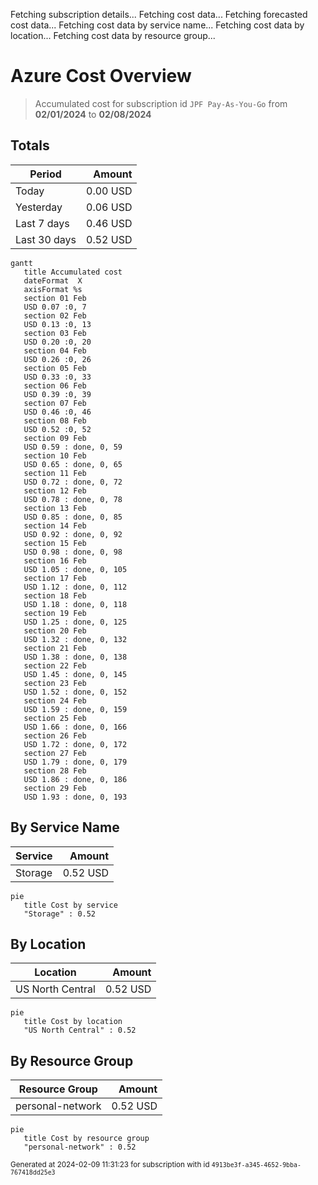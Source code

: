 Fetching subscription details...
Fetching cost data...
Fetching forecasted cost data...
Fetching cost data by service name...
Fetching cost data by location...
Fetching cost data by resource group...
# Azure Cost Overview

> Accumulated cost for subscription id `JPF Pay-As-You-Go` from **02/01/2024** to **02/08/2024**

## Totals

|Period|Amount|
|---|---:|
|Today|0.00 USD|
|Yesterday|0.06 USD|
|Last 7 days|0.46 USD|
|Last 30 days|0.52 USD|

```mermaid
gantt
   title Accumulated cost
   dateFormat  X
   axisFormat %s
   section 01 Feb
   USD 0.07 :0, 7
   section 02 Feb
   USD 0.13 :0, 13
   section 03 Feb
   USD 0.20 :0, 20
   section 04 Feb
   USD 0.26 :0, 26
   section 05 Feb
   USD 0.33 :0, 33
   section 06 Feb
   USD 0.39 :0, 39
   section 07 Feb
   USD 0.46 :0, 46
   section 08 Feb
   USD 0.52 :0, 52
   section 09 Feb
   USD 0.59 : done, 0, 59
   section 10 Feb
   USD 0.65 : done, 0, 65
   section 11 Feb
   USD 0.72 : done, 0, 72
   section 12 Feb
   USD 0.78 : done, 0, 78
   section 13 Feb
   USD 0.85 : done, 0, 85
   section 14 Feb
   USD 0.92 : done, 0, 92
   section 15 Feb
   USD 0.98 : done, 0, 98
   section 16 Feb
   USD 1.05 : done, 0, 105
   section 17 Feb
   USD 1.12 : done, 0, 112
   section 18 Feb
   USD 1.18 : done, 0, 118
   section 19 Feb
   USD 1.25 : done, 0, 125
   section 20 Feb
   USD 1.32 : done, 0, 132
   section 21 Feb
   USD 1.38 : done, 0, 138
   section 22 Feb
   USD 1.45 : done, 0, 145
   section 23 Feb
   USD 1.52 : done, 0, 152
   section 24 Feb
   USD 1.59 : done, 0, 159
   section 25 Feb
   USD 1.66 : done, 0, 166
   section 26 Feb
   USD 1.72 : done, 0, 172
   section 27 Feb
   USD 1.79 : done, 0, 179
   section 28 Feb
   USD 1.86 : done, 0, 186
   section 29 Feb
   USD 1.93 : done, 0, 193
```

## By Service Name

|Service|Amount|
|---|---:|
|Storage|0.52 USD|

```mermaid
pie
   title Cost by service
   "Storage" : 0.52
```

## By Location

|Location|Amount|
|---|---:|
|US North Central|0.52 USD|

```mermaid
pie
   title Cost by location
   "US North Central" : 0.52
```

## By Resource Group

|Resource Group|Amount|
|---|---:|
|personal-network|0.52 USD|

```mermaid
pie
   title Cost by resource group
   "personal-network" : 0.52
```

<sup>Generated at 2024-02-09 11:31:23 for subscription with id `4913be3f-a345-4652-9bba-767418dd25e3`</sup>
